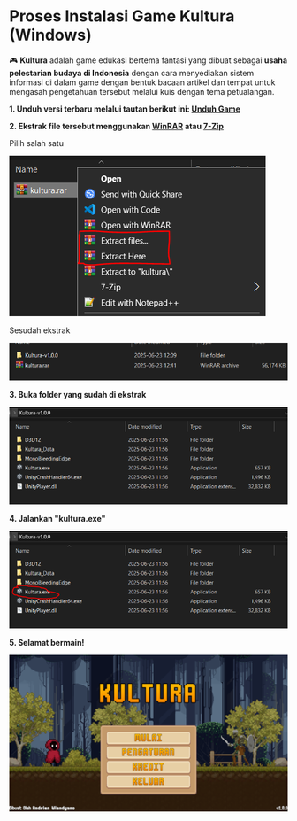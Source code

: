 # Proses Instalasi Game Kultura (Windows)

🎮 **Kultura** adalah game edukasi bertema fantasi yang dibuat sebagai **usaha pelestarian budaya di Indonesia** dengan cara menyediakan sistem informasi di dalam game dengan bentuk bacaan artikel dan tempat untuk mengasah pengetahuan tersebut melalui kuis dengan tema petualangan.

**1. Unduh versi terbaru melalui tautan berikut ini: [Unduh Game](https://github.com/ArnNied/kultura/releases/latest/download/kultura.rar)**

**2. Ekstrak file tersebut menggunakan [WinRAR](https://www.win-rar.com/download.html) atau [7-Zip](https://www.7-zip.org/download.html)**

Pilih salah satu

![extract](./markdown/windows/extract.png)

Sesudah ekstrak

![extract2](./markdown/windows/extract2.png)

**3. Buka folder yang sudah di ekstrak**

![folder](./markdown/windows/folder.png)

**4. Jalankan "kultura.exe"**

![run](./markdown/windows/run.png)

**5. Selamat bermain!**

![play](./markdown/windows/play.png)
